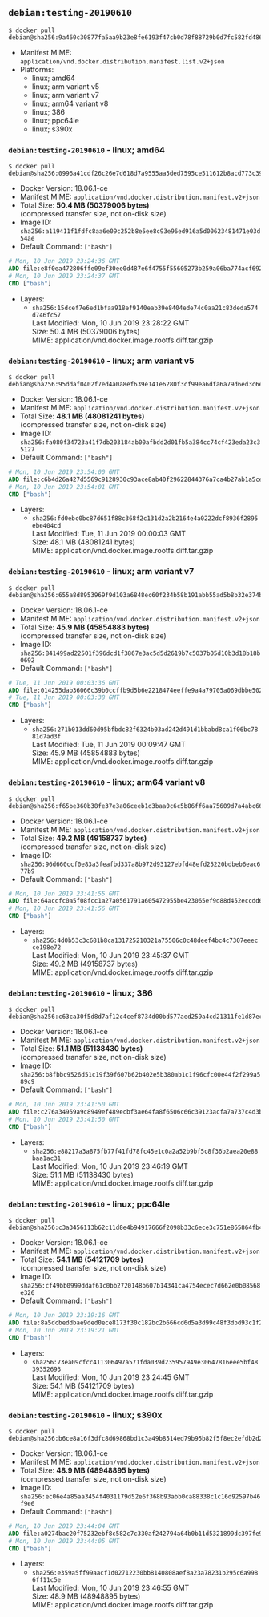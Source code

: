 ## `debian:testing-20190610`

```console
$ docker pull debian@sha256:9a460c30877fa5aa9b23e8fe6193f47cb0d78f88729b0d7fc582fd486ef11f2f
```

-	Manifest MIME: `application/vnd.docker.distribution.manifest.list.v2+json`
-	Platforms:
	-	linux; amd64
	-	linux; arm variant v5
	-	linux; arm variant v7
	-	linux; arm64 variant v8
	-	linux; 386
	-	linux; ppc64le
	-	linux; s390x

### `debian:testing-20190610` - linux; amd64

```console
$ docker pull debian@sha256:0996a41cdf26c26e7d618d7a9555aa5ded7595ce511612b8acd773c3948fd006
```

-	Docker Version: 18.06.1-ce
-	Manifest MIME: `application/vnd.docker.distribution.manifest.v2+json`
-	Total Size: **50.4 MB (50379006 bytes)**  
	(compressed transfer size, not on-disk size)
-	Image ID: `sha256:a119411f1fdfc8aa6e09c252b8e5ee8c93e96ed916a5d00623481471e03d54ae`
-	Default Command: `["bash"]`

```dockerfile
# Mon, 10 Jun 2019 23:24:36 GMT
ADD file:e8f0ea472806ffe09ef30ee0d487e6f4755f55605273b259a06ba774acf69273 in / 
# Mon, 10 Jun 2019 23:24:37 GMT
CMD ["bash"]
```

-	Layers:
	-	`sha256:15dcef7e6ed1bfaa918ef9140eab39e8404ede74c0aa21c83deda574d746fc57`  
		Last Modified: Mon, 10 Jun 2019 23:28:22 GMT  
		Size: 50.4 MB (50379006 bytes)  
		MIME: application/vnd.docker.image.rootfs.diff.tar.gzip

### `debian:testing-20190610` - linux; arm variant v5

```console
$ docker pull debian@sha256:95ddaf0402f7ed4a0a8ef639e141e6280f3cf99ea6dfa6a79d6ed3c6e4f9ea15
```

-	Docker Version: 18.06.1-ce
-	Manifest MIME: `application/vnd.docker.distribution.manifest.v2+json`
-	Total Size: **48.1 MB (48081241 bytes)**  
	(compressed transfer size, not on-disk size)
-	Image ID: `sha256:fa080f34723a41f7db203184ab00afbdd2d01fb5a384cc74cf423eda23c35127`
-	Default Command: `["bash"]`

```dockerfile
# Mon, 10 Jun 2019 23:54:00 GMT
ADD file:c6b4d26a427d5569c9128930c93ace8ab40f29622844376a7ca4b27ab1a5ce71 in / 
# Mon, 10 Jun 2019 23:54:01 GMT
CMD ["bash"]
```

-	Layers:
	-	`sha256:fd0ebc0bc87d651f88c368f2c131d2a2b2164e4a0222dcf8936f2895ebe404cd`  
		Last Modified: Tue, 11 Jun 2019 00:00:03 GMT  
		Size: 48.1 MB (48081241 bytes)  
		MIME: application/vnd.docker.image.rootfs.diff.tar.gzip

### `debian:testing-20190610` - linux; arm variant v7

```console
$ docker pull debian@sha256:655a8d8953969f9d103a6848ec60f234b58b191abb55ad5b8b32e374b0bc506d
```

-	Docker Version: 18.06.1-ce
-	Manifest MIME: `application/vnd.docker.distribution.manifest.v2+json`
-	Total Size: **45.9 MB (45854883 bytes)**  
	(compressed transfer size, not on-disk size)
-	Image ID: `sha256:841499ad22501f396dcd1f3867e3ac5d5d2619b7c5037b05d10b3d18b18b0692`
-	Default Command: `["bash"]`

```dockerfile
# Tue, 11 Jun 2019 00:03:36 GMT
ADD file:014255dab36066c39b0ccffb9d5b6e2218474eeffe9a4a79705a069dbbe50250 in / 
# Tue, 11 Jun 2019 00:03:38 GMT
CMD ["bash"]
```

-	Layers:
	-	`sha256:271b013dd60d95bfbdc82f6324b03ad242d491d1bbabd8ca1f06bc7881d7ad3f`  
		Last Modified: Tue, 11 Jun 2019 00:09:47 GMT  
		Size: 45.9 MB (45854883 bytes)  
		MIME: application/vnd.docker.image.rootfs.diff.tar.gzip

### `debian:testing-20190610` - linux; arm64 variant v8

```console
$ docker pull debian@sha256:f65be360b38fe37e3a06ceeb1d3baa0c6c5b86ff6aa75609d7a4abc6604e4612
```

-	Docker Version: 18.06.1-ce
-	Manifest MIME: `application/vnd.docker.distribution.manifest.v2+json`
-	Total Size: **49.2 MB (49158737 bytes)**  
	(compressed transfer size, not on-disk size)
-	Image ID: `sha256:96d660ccf0e83a3feafbd337a8b972d93127ebfd48efd25220bdbeb6eac677b9`
-	Default Command: `["bash"]`

```dockerfile
# Mon, 10 Jun 2019 23:41:55 GMT
ADD file:64accfc0a5f08fcc1a27a0561791a605472955be423065ef9d88d452eccdd69c in / 
# Mon, 10 Jun 2019 23:41:56 GMT
CMD ["bash"]
```

-	Layers:
	-	`sha256:4d0b53c3c681b8ca131725210321a75506c0c48deef4bc4c7307eeecce198e72`  
		Last Modified: Mon, 10 Jun 2019 23:45:37 GMT  
		Size: 49.2 MB (49158737 bytes)  
		MIME: application/vnd.docker.image.rootfs.diff.tar.gzip

### `debian:testing-20190610` - linux; 386

```console
$ docker pull debian@sha256:c63ca30f5d8d7af12c4cef8734d00bd577aed259a4cd21311fe1d87ec05dd333
```

-	Docker Version: 18.06.1-ce
-	Manifest MIME: `application/vnd.docker.distribution.manifest.v2+json`
-	Total Size: **51.1 MB (51138430 bytes)**  
	(compressed transfer size, not on-disk size)
-	Image ID: `sha256:b8fbbc9526d51c19f39f607b62b402e5b380ab1c1f96cfc00e44f2f299a589c9`
-	Default Command: `["bash"]`

```dockerfile
# Mon, 10 Jun 2019 23:41:50 GMT
ADD file:c276a34959a9c8949ef489ecbf3ae64fa8f6506c66c39123acfa7a737c4d3b88 in / 
# Mon, 10 Jun 2019 23:41:50 GMT
CMD ["bash"]
```

-	Layers:
	-	`sha256:e88217a3a875fb77f41fd78fc45e1c0a2a52b9bf5c8f36b2aea20e88baa1ac31`  
		Last Modified: Mon, 10 Jun 2019 23:46:19 GMT  
		Size: 51.1 MB (51138430 bytes)  
		MIME: application/vnd.docker.image.rootfs.diff.tar.gzip

### `debian:testing-20190610` - linux; ppc64le

```console
$ docker pull debian@sha256:c3a3456113b62c11d8e4b94917666f2098b33c6ece3c751e865864fb412f2b8e
```

-	Docker Version: 18.06.1-ce
-	Manifest MIME: `application/vnd.docker.distribution.manifest.v2+json`
-	Total Size: **54.1 MB (54121709 bytes)**  
	(compressed transfer size, not on-disk size)
-	Image ID: `sha256:cf49bb0999ddaf61c0bb2720148b607b14341ca4754ecec7d662e0b08568e326`
-	Default Command: `["bash"]`

```dockerfile
# Mon, 10 Jun 2019 23:19:16 GMT
ADD file:8a5dcbeddbae9ded0ece8173f30c182bc2b666cd6d5a3d99c48f3dbd93c1f252 in / 
# Mon, 10 Jun 2019 23:19:21 GMT
CMD ["bash"]
```

-	Layers:
	-	`sha256:73ea09cfcc411306497a571fda039d235957949e30647816eee5bf4839352693`  
		Last Modified: Mon, 10 Jun 2019 23:24:45 GMT  
		Size: 54.1 MB (54121709 bytes)  
		MIME: application/vnd.docker.image.rootfs.diff.tar.gzip

### `debian:testing-20190610` - linux; s390x

```console
$ docker pull debian@sha256:b6ce8a16f3dfc8d69868bd1c3a49b8514ed79b95b82f5f8ec2efdb2d2d0bbc23
```

-	Docker Version: 18.06.1-ce
-	Manifest MIME: `application/vnd.docker.distribution.manifest.v2+json`
-	Total Size: **48.9 MB (48948895 bytes)**  
	(compressed transfer size, not on-disk size)
-	Image ID: `sha256:ec06e4a85aa3454f4031179d52e6f368b93abb0ca88338c1c16d92597b46f9e6`
-	Default Command: `["bash"]`

```dockerfile
# Mon, 10 Jun 2019 23:44:04 GMT
ADD file:a0274bac20f75232ebf8c582c7c330af242794a64b0b11d5321899dc397fe9f9 in / 
# Mon, 10 Jun 2019 23:44:05 GMT
CMD ["bash"]
```

-	Layers:
	-	`sha256:e359a5ff99aacf1d02712230bb8140808aef8a23a78231b295c6a9986ff11c5e`  
		Last Modified: Mon, 10 Jun 2019 23:46:55 GMT  
		Size: 48.9 MB (48948895 bytes)  
		MIME: application/vnd.docker.image.rootfs.diff.tar.gzip
